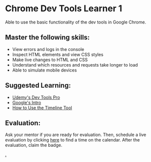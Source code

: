 # Chrome Dev Tools Learner 1

Able to use the basic functionality of the dev tools in Google Chrome.

## Master the following skills:

* View errors and logs in the console
* Inspect HTML elements and view CSS styles
* Make live changes to HTML and CSS
* Understand which resources and requests take longer to load
* Able to simulate mobile devices

## Suggested Learning:

* [Udemy's Dev Tools Pro](https://www.udemy.com/course/devtools-2017-the-basics-of-chrome-developer-tools/)
* [Google's Intro](https://developers.google.com/web/tools/chrome-devtools)
* [How to Use the Timeline Tool](https://developers.google.com/web/tools/chrome-devtools/evaluate-performance/timeline-tool)

## Evaluation:

Ask your mentor if you are ready for evaluation. Then, schedule a live evaluation by clicking [here](https://calendly.com/codex-academy/mastery-evaluation-first-steps?a1=Chrome%20Dev%20Tools%20Learner%201&a2=CwCMwmY-RIOhHS-KOb12oA) to find a time on the calendar. After the evaluation, claim the badge.

[.](level-1)